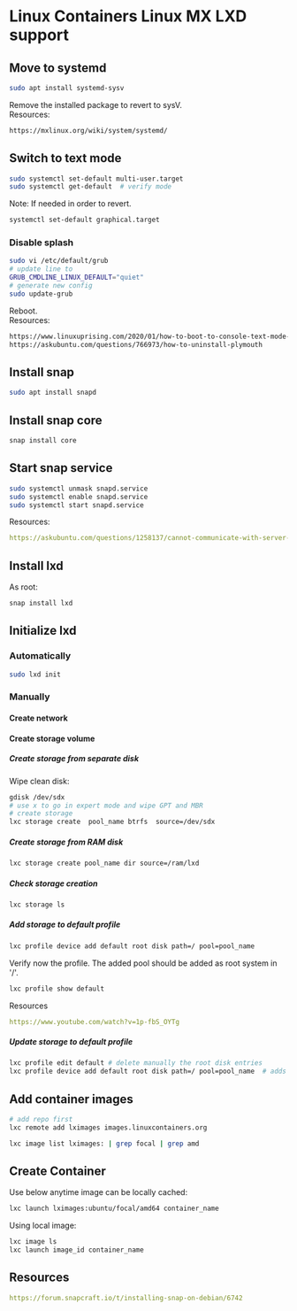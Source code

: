 # Linux Containers Linux MX LXD support

## Move to systemd

```sh
sudo apt install systemd-sysv
```

Remove the installed package to revert to sysV.  
Resources:

```sh
https://mxlinux.org/wiki/system/systemd/
```

## Switch to text mode

```sh
sudo systemctl set-default multi-user.target
sudo systemctl get-default  # verify mode
```

Note: If needed in order to revert.

```sh
systemctl set-default graphical.target
```

### Disable splash

```sh
sudo vi /etc/default/grub
# update line to
GRUB_CMDLINE_LINUX_DEFAULT="quiet"
# generate new config
sudo update-grub
```

Reboot.  
Resources:

```sh
https://www.linuxuprising.com/2020/01/how-to-boot-to-console-text-mode-in.html
https://askubuntu.com/questions/766973/how-to-uninstall-plymouth
```

## Install snap

```sh
sudo apt install snapd
```

## Install snap core

```sh
snap install core
```

## Start snap service

```sh
sudo systemctl unmask snapd.service
sudo systemctl enable snapd.service
sudo systemctl start snapd.service
```

Resources:

```yaml
https://askubuntu.com/questions/1258137/cannot-communicate-with-server-post-http-localhost-v2-apps-dial-unix-run-sn
```

## Install lxd

As root:

```sh
snap install lxd
```

## Initialize lxd

### Automatically

```sh
sudo lxd init 
```

### Manually

#### Create network

#### Create storage volume

##### Create storage from separate disk

Wipe clean disk:

```sh
gdisk /dev/sdx
# use x to go in expert mode and wipe GPT and MBR
# create storage
lxc storage create  pool_name btrfs  source=/dev/sdx
```

##### Create storage from RAM disk

```sh
lxc storage create pool_name dir source=/ram/lxd
```

##### Check storage creation

```sh
lxc storage ls
```

##### Add storage to default profile

```sh
lxc profile device add default root disk path=/ pool=pool_name
```

Verify now the profile. The added pool should be added as root system in '/'.

```sh
lxc profile show default 
```

Resources

```yaml
https://www.youtube.com/watch?v=1p-fbS_OYTg
```

##### Update storage to default profile

```sh
lxc profile edit default # delete manually the root disk entries
lxc profile device add default root disk path=/ pool=pool_name  # adds new pool to the default profile
```

## Add container images

```sh
# add repo first
lxc remote add lximages images.linuxcontainers.org

lxc image list lximages: | grep focal | grep amd
```

## Create Container

Use below anytime image can be locally cached:

```sh
lxc launch lximages:ubuntu/focal/amd64 container_name
```

Using local image:

```sh
lxc image ls
lxc launch image_id container_name
```

## Resources

```yaml
https://forum.snapcraft.io/t/installing-snap-on-debian/6742
```
